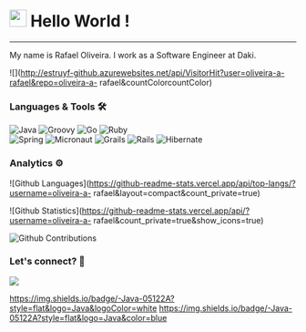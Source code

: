 




<h1><img src="https://emojis.slackmojis.com/emojis/images/1531849430/4246/blob-sunglasses.gif?1531849430" width="30"/> 
Hello World ! </h1> <hr>

My name is Rafael Oliveira. I work as a Software Engineer at Daki.

![](http://estruyf-github.azurewebsites.net/api/VisitorHit?user=oliveira-a-rafael&repo=oliveira-a-
rafael&countColorcountColor)

### Languages & Tools 🛠  
![Java](https://img.shields.io/badge/-Java-05122A?style=flat&logo=Java&color=orange)&nbsp;![Groovy](https://img.shields.io/badge/-Groovy-05122A?style=flat&color=orange)&nbsp;![Go](https://img.shields.io/badge/-Go-05122A?style=flat&color=orange)&nbsp;![Ruby](https://img.shields.io/badge/-Ruby-05122A?style=flat&color=orange)&nbsp;  
![Spring](https://img.shields.io/badge/-Spring-05122A?style=flat&color=33A7FF)&nbsp;![Micronaut](https://img.shields.io/badge/-Micronaut-05122A?style=flat&color=33A7FF)&nbsp;![Grails](https://img.shields.io/badge/-Grails-05122A?style=flat&color=33A7FF)&nbsp;![Rails](https://img.shields.io/badge/-Rails-05122A?style=flat&color=33A7FF)&nbsp;![Hibernate](https://img.shields.io/badge/-Hibernate-05122A?style=flat&color=33A7FF)&nbsp;  


### Analytics ⚙️

![Github Languages](https://github-readme-stats.vercel.app/api/top-langs/?username=oliveira-a-
rafael&layout=compact&count_private=true)

![Github Statistics](https://github-readme-stats.vercel.app/api/?username=oliveira-a-
rafael&count_private=true&show_icons=true)

![Github Contributions](https://github-readme-streak-stats.herokuapp.com/?user=oliveira-a-rafael&hide_border=true)

### Let's connect? 🤝

<p align="left">

<a href="https://www.linkedin.com/in/rafaoliveira85/"><img 
src="https://img.shields.io/badge/-LinkedIn-0077B5?style=flat&logo=Linkedin&logoColor=white"/></a>

https://img.shields.io/badge/-Java-05122A?style=flat&logo=Java&logoColor=white
https://img.shields.io/badge/-Java-05122A?style=flat&logo=Java&color=blue

</p>